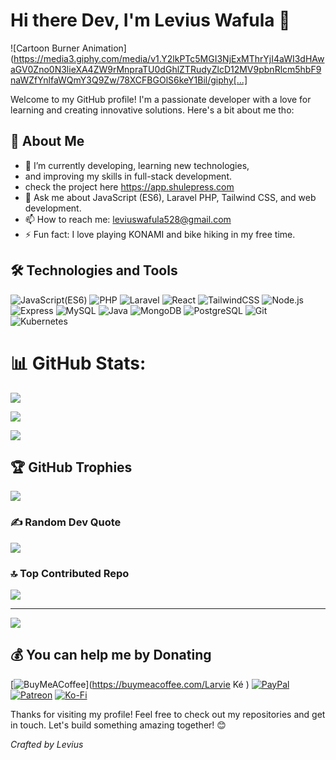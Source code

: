 # Hi there Dev, I'm Levius Wafula 👋

![Cartoon Burner Animation](https://media3.giphy.com/media/v1.Y2lkPTc5MGI3NjExMThrYjI4aWI3dHAwaGV0Zno0N3lieXA4ZW9rMnpraTU0dGhlZTRudyZlcD12MV9pbnRlcm5hbF9naWZfYnlfaWQmY3Q9Zw/78XCFBGOlS6keY1Bil/giphy[...]


Welcome to my GitHub profile! I'm a passionate developer with a love 
for learning and creating innovative solutions. Here's a bit about me tho:

## 🚀 About Me
- 🌱 I’m currently developing, learning new technologies,
-  and improving my skills in full-stack development.
-  check the project here https://app.shulepress.com
- 💬 Ask me about JavaScript (ES6), Laravel PHP, Tailwind CSS, and web development.
- 📫 How to reach me: [leviuswafula528@gmail.com](mailto:leviuswafula528@gmail.com)
- ⚡ Fun fact: I love playing KONAMI and bike hiking in my free time.

## 🛠️ Technologies and Tools
![JavaScript(ES6)](https://img.shields.io/badge/-JavaScript-F7DF1E?style=flat&logo=javascript&logoColor=black)
![PHP](https://img.shields.io/badge/-php-007396?style=flat&logo=php&logoColor=white)
![Laravel](https://img.shields.io/badge/-Laravel-F05340?style=flat&logo=laravel&logoColor=white)
![React](https://img.shields.io/badge/-React-61DAFB?style=flat&logo=react&logoColor=black)
![TailwindCSS](https://img.shields.io/badge/-TailwindCSS-38B2AC?style=flat&logo=tailwindcss&logoColor=white)
![Node.js](https://img.shields.io/badge/-Node.js-339933?style=flat&logo=nodedotjs&logoColor=white)
![Express](https://img.shields.io/badge/-Express-000000?style=flat&logo=express&logoColor=white)
![MySQL](https://img.shields.io/badge/-MySQL-4479A1?style=flat&logo=mysql&logoColor=white)
![Java](https://img.shields.io/badge/-Java-007396?style=flat&logo=java&logoColor=white)
![MongoDB](https://img.shields.io/badge/-MongoDB-47A248?style=flat&logo=mongodb&logoColor=white)
![PostgreSQL](https://img.shields.io/badge/-PostgreSQL-336791?style=flat&logo=postgresql&logoColor=white)
![Git](https://img.shields.io/badge/-Git-F05032?style=flat&logo=git&logoColor=white)
![Kubernetes](https://img.shields.io/badge/-Kubernetes-326CE5?style=flat&logo=kubernetes&logoColor=white)

# 📊 GitHub Stats:

![](https://github-readme-stats.vercel.app/api?username=leviuswafula52&theme=default_repocard&hide_border=false&include_all_commits=true&count_private=true)<br/>

![](https://nirzak-streak-stats.vercel.app/?user=leviuswafula52&theme=default_repocard&hide_border=false)<br/>

![](https://github-readme-stats.vercel.app/api/top-langs/?username=leviuswafula52&theme=default_repocard&hide_border=false&include_all_commits=true&count_private=true&layout=compact)



## 🏆 GitHub Trophies

![](https://github-profile-trophy.vercel.app/?username=leviuswafula52&theme=default_repocard&no-frame=false&no-bg=false&margin-w=4)



### ✍️ Random Dev Quote

![](https://quotes-github-readme.vercel.app/api?type=vetical&theme=radical)



### 🔝 Top Contributed Repo

![](https://github-contributor-stats.vercel.app/api?username=leviuswafula52&limit=5&theme=dark&combine_all_yearly_contributions=true)



---

[![](https://visitcount.itsvg.in/api?id=leviuswafula52&icon=9&color=3)](https://visitcount.itsvg.in)



  ## 💰 You can help me by Donating

  [![BuyMeACoffee](https://img.shields.io/badge/Buy%20Me%20a%20Coffee-ffdd00?style=for-the-badge&logo=buy-me-a-coffee&logoColor=black)](https://buymeacoffee.com/Larvie Ké ) [![PayPal](https://img.shields.io/badge/PayPal-00457C?style=for-the-badge&logo=paypal&logoColor=white)](https://paypal.me/leviuswafula528@gmail.com) [![Patreon](https://img.shields.io/badge/Patreon-F96854?style=for-the-badge&logo=patreon&logoColor=white)](https://patreon.com/leviuswafula528@gmail.com) [![Ko-Fi](https://img.shields.io/badge/Ko--fi-F16061?style=for-the-badge&logo=ko-fi&logoColor=white)](https://ko-fi.com/leviuswafula528@gmail.com) 



  

<!-- Proudly created with GPRM ( https://gprm.itsvg.in ) -->



Thanks for visiting my profile! Feel free to check out my repositories and get in touch. Let's build something amazing together! 😊  

_Crafted by Levius_
